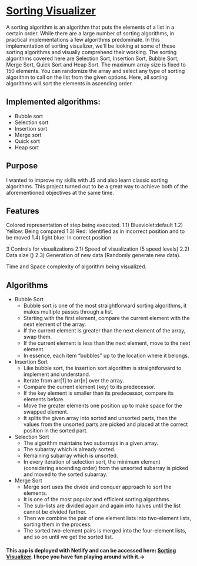 # [Sorting Visualizer](https://sorting-visualizer-vanila-js.netlify.app/)
<p> A sorting algorithm is an algorithm that puts the elements of a list in a certain order. While there are a large number of sorting algorithms, in practical implementations a few algorithms predominate. In this implementation of sorting visualizer, we'll be looking at some of these sorting algorithms and visually comprehend their working. The sorting algorithms covered here are Selection Sort, Insertion Sort, Bubble Sort, Merge Sort, Quick Sort and Heap Sort. The maximum array size is fixed to 150 elements. You can randomize the array and select any type of sorting algorithm to call on the list from the given options. Here, all sorting algorithms will sort the elements in ascending order.</p> 

## Implemented algorithms:

- Bubble sort
- Selection sort
- Insertion sort
- Merge sort
- Quick sort
- Heap sort

## Purpose
I wanted to improve my skills with JS and also learn classic sorting algorithms. This project turned out to be a great way to achieve both of the aforementioned objectives at the same time.
## Features

Colored representation of step being executed. 1.1) Blueviolet:default 1.2) Yellow: Being compared 1.3) Red: Identified as in incorrect position and to be moved 1.4) light blue: In correct position

3 Controls for visualizations 2.1) Speed of visualization (5 speed levels) 2.2) Data size () 2.3) Generation of new data (Randomly generate new data).

Time and Space complexity of algorithm being visualized.
## Algorithms
- Bubble Sort
    - Bubble sort is one of the most straightforward sorting algorithms, it makes multiple passes through a list.
    - Starting with the first element, compare the current element with the next element of the array.
    - If the current element is greater than the next element of the array, swap them.
    - If the current element is less than the next element, move to the next element.
    - In essence, each item “bubbles” up to the location where it belongs.
- Insertion Sort
    - Like bubble sort, the insertion sort algorithm is straightforward to implement and understand.
    - Iterate from arr[1] to arr[n] over the array.
    - Compare the current element (key) to its predecessor.
    - If the key element is smaller than its predecessor, compare its elements before.
    - Move the greater elements one position up to make space for the swapped element.
    - It splits the given array into sorted and unsorted parts, then the values from the unsorted parts are picked and placed at the correct position in the sorted part.
- Selection Sort
    - The algorithm maintains two subarrays in a given array.
    - The subarray which is already sorted.
    - Remaining subarray which is unsorted.
    - In every iteration of selection sort, the minimum element (considering ascending order) from the unsorted subarray is picked and moved to the sorted subarray.
- Merge Sort
    - Merge sort uses the divide and conquer approach to sort the elements.
    - It is one of the most popular and efficient sorting algorithms.
    - The sub-lists are divided again and again into halves until the list cannot be divided further.
    - Then we combine the pair of one element lists into two-element lists, sorting them in the process.
    - The sorted two-element pairs is merged into the four-element lists, and so on until we get the sorted list.
#### This app is deployed with Netlify and can be accessed here: [Sorting Visualizer](https://sorting-visualizer-vanila-js.netlify.app/). I hope you have fun playing around with it.-> 
